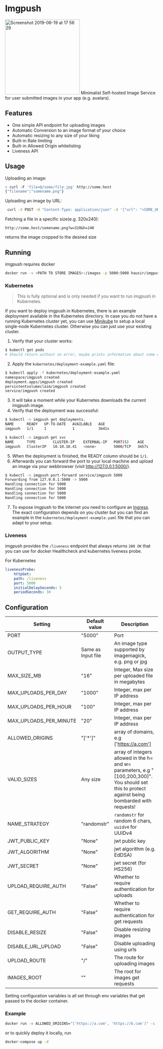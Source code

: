 # Imgpush

<img width="246" alt="Screenshot 2019-06-19 at 17 56 29" src="https://user-images.githubusercontent.com/2439255/59781204-a23da780-92bb-11e9-99c5-490feecca557.png">
Minimalist Self-hosted Image Service for user submitted images in your app (e.g. avatars).

## Features

- One simple API endpoint for uploading images
- Automatic Conversion to an image format of your choice
- Automatic resizing to any size of your liking
- Built-in Rate limiting
- Built-in Allowed Origin whitelisting
- Liveness API

## Usage

Uploading an image:

```bash
> curl -F 'file=@/some/file.jpg' http://some.host
{"filename":"somename.png"}
```

Uploading an image by URL:

```bash
 curl -X POST -H "Content-Type: application/json" -d '{"url": "<SOME_URL>"}'  http://some.host
 ```

Fetching a file in a specific size(e.g. 320x240):

```
http://some.host/somename.png?w=320&h=240
```

returns the image cropped to the desired size

## Running

imgpush requires docker

```bash
docker run -v <PATH TO STORE IMAGES>:/images -p 5000:5000 hauxir/imgpush:latest
```

### Kubernetes

> This is fully optional and is only needed if you want to run imgpush in Kubernetes.

If you want to deploy imgpush in Kubernetes, there is an example deployment available in the Kubernetes directory.
In case you do not have a running Kubernetes cluster yet, you can use [Minikube](https://kubernetes.io/docs/setup/) to setup a local single-node Kubernetes cluster.
Otherwise you can just use your existing cluster.

1. Verify that your cluster works:

```bash
$ kubectl get pods
# Should return without an error, maybe prints information about some deployed pods.
```

2. Apply the `kubernetes/deployment-example.yaml` file:

```bash
$ kubectl apply -f kubernetes/deployment-example.yaml
namespace/imgpush created
deployment.apps/imgpush created
persistentvolumeclaim/imgpush created
service/imgpush created
```

3. It will take a moment while your Kubernetes downloads the current imgpush image.
4. Verify that the deployment was successful:

```bash
$ kubectl -n imgpush get deployments.
NAME      READY   UP-TO-DATE   AVAILABLE   AGE
imgpush   1/1     1            1           3m41s

$ kubectl -n imgpush get svc
NAME      TYPE        CLUSTER-IP    EXTERNAL-IP   PORT(S)    AGE
imgpush   ClusterIP   10.10.10.41   <none>        5000/TCP   3m57s
```

5. When the deployment is finished, the READY column should be `1/1`.
6. Afterwards you can forward the port to your local machine and upload an image via your webbrowser (visit <http://127.0.0.1:5000/>).

```bash
$ kubectl -n imgpush port-forward service/imgpush 5000
Forwarding from 127.0.0.1:5000 -> 5000
Handling connection for 5000
Handling connection for 5000
Handling connection for 5000
Handling connection for 5000
```

7. To expose imgpush to the internet you need to configure an [Ingress](https://kubernetes.io/docs/concepts/services-networking/ingress/). The exact configuration depends on you cluster but you can find an example in the `kubernetes/deployment-example.yaml` file that you can adapt to your setup.

### Liveness

imgpush provides the `/liveness` endpoint that always returns `200 OK` that you can use for docker Healthcheck and kubernetes liveness probe.

For Kubernetes

```yaml
livenessProbe:
    httpGet:
    path: /liveness
    port: 5000            
    initialDelaySeconds: 5
    periodSeconds: 30
```

## Configuration

| Setting  | Default value | Description |
| ------------- | ------------- |------------- |
| PORT | "5000" | Port |
| OUTPUT_TYPE  | Same as Input file | An image type supported by imagemagick, e.g. png or jpg |
| MAX_SIZE_MB  | "16"  | Integer, Max size per uploaded file in megabytes |
| MAX_UPLOADS_PER_DAY  | "1000"  | Integer, max per IP address |
| MAX_UPLOADS_PER_HOUR  | "100"  | Integer, max per IP address |
| MAX_UPLOADS_PER_MINUTE  | "20"  | Integer, max per IP address |
| ALLOWED_ORIGINS  | "['*']"  | array of domains, e.g ['https://a.com'] |
| VALID_SIZES  | Any size  | array of integers allowed in the h= and w= parameters, e.g "[100,200,300]". You should set this to protect against being bombarded with requests! |
| NAME_STRATEGY  | "randomstr"  | `randomstr` for random 6 chars, `uuidv4` for UUIDv4 |
| JWT_PUBLIC_KEY | "None" | jwt public key |
| JWT_ALGORITHM | "None" | jwt algorithm (e.g. EdDSA) |
| JWT_SECRET | "None" | jwt secret (for HS256) |
| UPLOAD_REQUIRE_AUTH | "False" | Whether to require authentication for uploads |
| GET_REQUIRE_AUTH | "False" | Whether to require authentication for get requests |
| DISABLE_RESIZE | "False" | Disable resizing images |
| DISABLE_URL_UPLOAD | "False" | Disable uploading using urls |
| UPLOAD_ROUTE | "/" | The route for uploading images |
| IMAGES_ROOT | "" | The root for images get requests |

Setting configuration variables is all set through env variables that get passed to the docker container.

### Example

```bash
docker run -e ALLOWED_ORIGINS="['https://a.com', 'https://b.com']" -s -v <PATH TO STORE IMAGES>:/images -p 5000:5000 hauxir/imgpush:latest
```

or to quickly deploy it locally, run

```bash
docker-compose up -d
```
